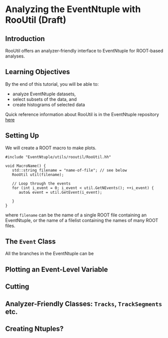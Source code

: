 # Analyzing the EventNtuple with RooUtil (Draft)

## Introduction
RooUtil offers an analyzer-friendly interface to EventNtuple for ROOT-based analyses.

## Learning Objectives
By the end of this tutorial, you will be able to:
* analyze EventNtuple datasets,
* select subsets of the data, and
* create histograms of selected data

Quick reference information about RooUtil is in the EventNtuple repository [here](https://www.github.com/Mu2e/EventNtuple/blob/main/utils/rooutil/README.md)


## Setting Up
We will create a ROOT macro to make plots.

```
#include "EventNtuple/utils/rooutil/RooUtil.hh"

void MacroName() {
   std::string filename = "name-of-file"; // see below
   RooUtil util(filename);

   // Loop through the events
   for (int i_event = 0; i_event < util.GetNEvents(); ++i_event) {
      auto& event = util.GetEvent(i_event);
      
   }
}
```

where ```filename``` can be the name of a single ROOT file containing an EventNtuple, or the name of a filelist containing the names of many ROOT files.

## The ```Event``` Class
All the branches in the EventNtuple can be

## Plotting an Event-Level Variable

## Cutting

## Analyzer-Friendly Classes: ```Tracks```, ```TrackSegments``` etc.

## Creating Ntuples?

